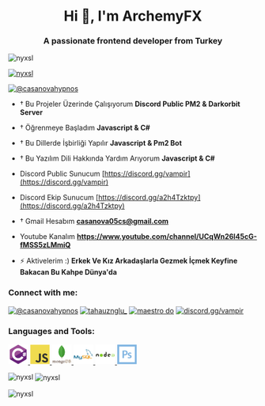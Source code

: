 <h1 align="center">Hi 👋, I'm ArchemyFX</h1>
<h3 align="center">A passionate frontend developer from Turkey</h3>

<p align="left"> <img src="https://komarev.com/ghpvc/?username=nyxsl&label=Profile%20views&color=0e75b6&style=flat" alt="nyxsl" /> </p>

<p align="left"> <a href="https://github.com/ryo-ma/github-profile-trophy"><img src="https://github-profile-trophy.vercel.app/?username=nyxsl" alt="nyxsl" /></a> </p>

<p align="left"> <a href="https://twitter.com/@casanovahypnos" target="blank"><img src="https://img.shields.io/twitter/follow/@casanovahypnos?logo=twitter&style=for-the-badge" alt="@casanovahypnos" /></a> </p>

- † Bu Projeler Üzerinde Çalışıyorum **Discord Public PM2 & Darkorbit Server**

- † Öğrenmeye Başladım **Javascript & C#**

- † Bu Dillerde İşbirliği Yapılır **Javascript & Pm2 Bot**

- † Bu Yazılım Dili Hakkında Yardım Arıyorum **Javascript & C#**

- Discord Public Sunucum [https://discord.gg/vampir](https://discord.gg/vampir)

- Discord Ekip Sunucum [https://discord.gg/a2h4Tzktpy](https://discord.gg/a2h4Tzktpy)

- † Gmail Hesabım **casanova05cs@gmail.com**

- Youtube Kanalım **https://www.youtube.com/channel/UCqWn26l45cG-fMSS5zLMmiQ**

- ⚡ Aktivelerim :) **Erkek Ve Kız Arkadaşlarla Gezmek İçmek Keyfine Bakacan Bu Kahpe Dünya'da**

<h3 align="left">Connect with me:</h3>
<p align="left">
<a href="https://twitter.com/@casanovahypnos" target="blank"><img align="center" src="https://raw.githubusercontent.com/rahuldkjain/github-profile-readme-generator/master/src/images/icons/Social/twitter.svg" alt="@casanovahypnos" height="30" width="40" /></a>
<a href="https://instagram.com/tahauznglu_" target="blank"><img align="center" src="https://raw.githubusercontent.com/rahuldkjain/github-profile-readme-generator/master/src/images/icons/Social/instagram.svg" alt="tahauznglu_" height="30" width="40" /></a>
<a href="https://www.youtube.com/c/maestro do" target="blank"><img align="center" src="https://raw.githubusercontent.com/rahuldkjain/github-profile-readme-generator/master/src/images/icons/Social/youtube.svg" alt="maestro do" height="30" width="40" /></a>
<a href="https://discord.gg/discord.gg/vampir" target="blank"><img align="center" src="https://raw.githubusercontent.com/rahuldkjain/github-profile-readme-generator/master/src/images/icons/Social/discord.svg" alt="discord.gg/vampir" height="30" width="40" /></a>
</p>

<h3 align="left">Languages and Tools:</h3>
<p align="left"> <a href="https://www.w3schools.com/cs/" target="_blank" rel="noreferrer"> <img src="https://raw.githubusercontent.com/devicons/devicon/master/icons/csharp/csharp-original.svg" alt="csharp" width="40" height="40"/> </a> <a href="https://developer.mozilla.org/en-US/docs/Web/JavaScript" target="_blank" rel="noreferrer"> <img src="https://raw.githubusercontent.com/devicons/devicon/master/icons/javascript/javascript-original.svg" alt="javascript" width="40" height="40"/> </a> <a href="https://www.mongodb.com/" target="_blank" rel="noreferrer"> <img src="https://raw.githubusercontent.com/devicons/devicon/master/icons/mongodb/mongodb-original-wordmark.svg" alt="mongodb" width="40" height="40"/> </a> <a href="https://www.mysql.com/" target="_blank" rel="noreferrer"> <img src="https://raw.githubusercontent.com/devicons/devicon/master/icons/mysql/mysql-original-wordmark.svg" alt="mysql" width="40" height="40"/> </a> <a href="https://nodejs.org" target="_blank" rel="noreferrer"> <img src="https://raw.githubusercontent.com/devicons/devicon/master/icons/nodejs/nodejs-original-wordmark.svg" alt="nodejs" width="40" height="40"/> </a> <a href="https://www.photoshop.com/en" target="_blank" rel="noreferrer"> <img src="https://raw.githubusercontent.com/devicons/devicon/master/icons/photoshop/photoshop-line.svg" alt="photoshop" width="40" height="40"/> </a> </p>

<p><img align="left" src="https://github-readme-stats.vercel.app/api/top-langs?username=nyxsl&show_icons=true&locale=en&layout=compact" alt="nyxsl" /></p>

<p>&nbsp;<img align="center" src="https://github-readme-stats.vercel.app/api?username=nyxsl&show_icons=true&locale=en" alt="nyxsl" /></p>

<p><img align="center" src="https://github-readme-streak-stats.herokuapp.com/?user=nyxsl&" alt="nyxsl" /></p>
